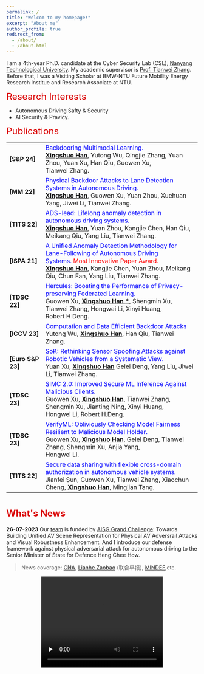 ```yaml
---
permalink: /
title: "Welcom to my homepage!"
excerpt: "About me"
author_profile: true
redirect_from: 
  - /about/
  - /about.html
---
```


I am a 4th-year Ph.D. candidate at the Cyber Security Lab (CSL), [Nanyang Technological University](https://www.ntu.edu.sg/). My academic supervisor is [Prof. Tianwei Zhang](https://personal.ntu.edu.sg/tianwei.zhang/). Before that, I was a Visiting Scholar at BMW-NTU Future Mobility Energy Research Institue and Research Associate at NTU. 

<font color=dark size=5> Research Interests </font>
+ Autonomous Driving Safty & Security
+ AI Security & Pravicy. 

<font color=dark size=5> Publications </font>

|||
|----|----|
|**[S&P 24]** |<font color='blue'> Backdooring Multimodal Learning.</font>  <br><u>**Xingshuo Han**</u>, Yutong Wu, Qingjie Zhang, Yuan Zhou, Yuan Xu, Han Qiu, Guowen Xu, <br>Tianwei Zhang. |
|**[MM 22]**| <font color='blue'>Physical Backdoor Attacks to Lane Detection Systems in Autonomous Driving. </font> <br> <u>**Xingshuo Han**</u>, Guowen Xu, Yuan Zhou, Xuehuan Yang, Jiwei Li, Tianwei Zhang.  |
|**[TITS 22]**| <font color='blue'>ADS-lead: Lifelong anomaly detection in autonomous driving systems. </font> <br> <u>**Xingshuo Han**</u>, Yuan Zhou, Kangjie Chen, Han Qiu, Meikang Qiu, Yang Liu, Tianwei Zhang. |
|**[ISPA 21]** | <font color='blue'>A Unified Anomaly Detection Methodology for Lane-Following of Autonomous Driving <br> Systems.<font color='red'> Most Innovative Paper Award. </font> </font> <br> <u>**Xingshuo Han**</u>, Kangjie Chen, Yuan Zhou, Meikang Qiu, Chun Fan,  Yang Liu,  Tianwei Zhang.  |
|**[TDSC 22]** | <font color='blue'>Hercules: Boosting the Performance of Privacy-preserving Federated Learning. </font> <br>  Guowen Xu, <u>**Xingshuo Han __*__**</u>, Shengmin Xu, Tianwei Zhang, Hongwei Li, Xinyi Huang, <br> Robert H Deng. |
|**[ICCV 23]**| <font color='blue'>Computation and Data Efficient Backdoor Attacks  </font> <br>  Yutong Wu,  <u>**Xingshuo Han**</u>, Han Qiu, Tianwei Zhang.|
|**[Euro S&P 23]**| <font color='blue'>SoK: Rethinking Sensor Spoofing Attacks against Robotic Vehicles from a Systematic View. </font> <br> Yuan Xu, <u>**Xingshuo Han**</u> Gelei Deng, Yang Liu, Jiwei Li, Tianwei Zhang. |
|**[TDSC 23]** | <font color='blue'>SIMC 2.0: Improved Secure ML Inference Against Malicious Clients. </font> <br> Guowen Xu,  <u>**Xingshuo Han**</u>, Tianwei Zhang, Shengmin Xu, Jianting Ning, Xinyi Huang, <br> Hongwei Li, Robert H.Deng. |
|**[TDSC 23]** |<font color='blue'>VerifyML: Obliviously Checking Model Fairness Resilient to Malicious Model Holder. </font> <br>Guowen Xu,  <u>**Xingshuo Han**</u>, Gelei Deng, Tianwei Zhang, Shengmin Xu, Anjia Yang,<br>  Hongwei Li. |
|**[TITS 22]**|<font color='blue'> Secure data sharing with flexible cross-domain authorization in autonomous vehicle systems. </font> <br> Jianfei Sun, Guowen Xu, Tianwei Zhang, Xiaochun Cheng, <u>**Xingshuo Han**</u>, Mingjian Tang. |

<font color=dark size=5> What's News </font>
=====
**26-07-2023** Our [team](https://personal.ntu.edu.sg/tianwei.zhang/research.html) is funded by [AISG Grand Challenge](https://aisingapore.org/technology/grand-challenges/): Towards Building Unified AV Scene Representation for Physical AV Adversrail Attacks and Visual Robustness Enhancement. And I introduce our defense framework against physical adversarial attack for autonomous driving to the Senior Minister of State for Defence Heng Chee How.
> News coverage: [CNA](https://www.youtube.com/watch?v=6zbpUcAeF8Y&t=16s), [Lianhe Zaobao](https://www.zaobao.com.sg/realtime/singapore/story20230726-1417558) (联合早报), [MINDEF](https://www.mindef.gov.sg/web/portal/mindef/news-and-events/latest-releases/article-detail/2023/July/26jul23_speech),etc. 

<div align=center>
<video id="video" width="320" height="240" controls="" preload="none" poster="">
      <source src="../images/AISG.mp4" type="video/mp4">
</videos>
</div>




<!-- Our project entitled "A Unified Defense Framework against Physical Adversarial Attacks to Autonomous Driving" -->
